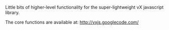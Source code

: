 Little bits of higher-level functionality for the super-lightweight vX javascript library.

The core functions are available at:
http://vxjs.googlecode.com/